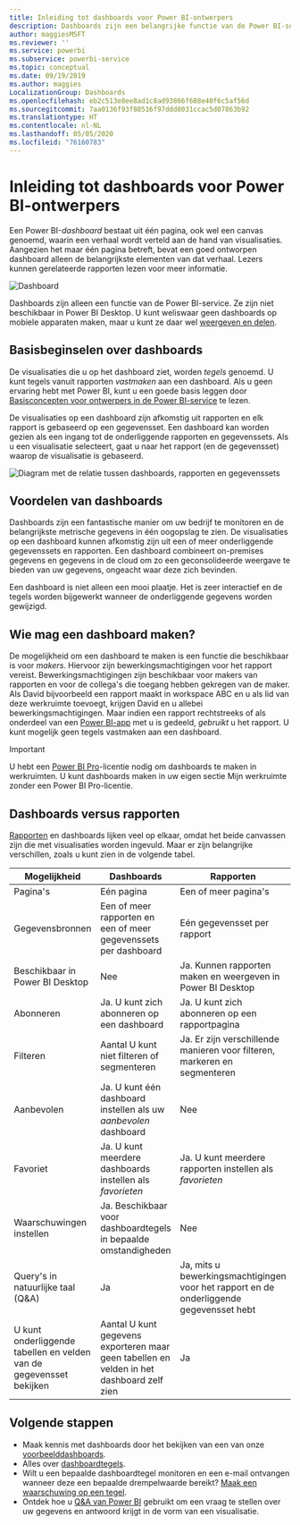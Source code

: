 ```yaml
---
title: Inleiding tot dashboards voor Power BI-ontwerpers
description: Dashboards zijn een belangrijke functie van de Power BI-service. Een dashboard bestaat uit één pagina, ook wel een canvas genoemd, waarin een verhaal wordt verteld aan de hand van visualisaties.
author: maggiesMSFT
ms.reviewer: ''
ms.service: powerbi
ms.subservice: powerbi-service
ms.topic: conceptual
ms.date: 09/19/2019
ms.author: maggies
LocalizationGroup: Dashboards
ms.openlocfilehash: eb2c513e8ee8ad1c8ad93866f688e40f6c5af56d
ms.sourcegitcommit: 7aa0136f93f88516f97ddd8031ccac5d07863b92
ms.translationtype: HT
ms.contentlocale: nl-NL
ms.lasthandoff: 05/05/2020
ms.locfileid: "76160783"
---
```

# <a name="introduction-to-dashboards-for-power-bi-designers"></a>Inleiding tot dashboards voor Power BI-ontwerpers

Een Power BI-*dashboard* bestaat uit één pagina, ook wel een canvas genoemd, waarin een verhaal wordt verteld aan de hand van visualisaties. Aangezien het maar één pagina betreft, bevat een goed ontworpen dashboard alleen de belangrijkste elementen van dat verhaal. Lezers kunnen gerelateerde rapporten lezen voor meer informatie.

![Dashboard](media/service-dashboards/power-bi-dashboard2.png)

Dashboards zijn alleen een functie van de Power BI-service. Ze zijn niet beschikbaar in Power BI Desktop. U kunt weliswaar geen dashboards op mobiele apparaten maken, maar u kunt ze daar wel [weergeven en delen](mobile-apps-view-dashboard.md).

## <a name="dashboard-basics"></a>Basisbeginselen over dashboards 

De visualisaties die u op het dashboard ziet, worden *tegels* genoemd. U kunt tegels vanuit rapporten *vastmaken* aan een dashboard. Als u geen ervaring hebt met Power BI, kunt u een goede basis leggen door [Basisconcepten voor ontwerpers in de Power BI-service](service-basic-concepts.md) te lezen.

De visualisaties op een dashboard zijn afkomstig uit rapporten en elk rapport is gebaseerd op een gegevensset. Een dashboard kan worden gezien als een ingang tot de onderliggende rapporten en gegevenssets. Als u een visualisatie selecteert, gaat u naar het rapport (en de gegevensset) waarop de visualisatie is gebaseerd.

![Diagram met de relatie tussen dashboards, rapporten en gegevenssets](media/service-dashboards/power-bi-diagram.png)

## <a name="advantages-of-dashboards"></a>Voordelen van dashboards
Dashboards zijn een fantastische manier om uw bedrijf te monitoren en de belangrijkste metrische gegevens in één oogopslag te zien. De visualisaties op een dashboard kunnen afkomstig zijn uit een of meer onderliggende gegevenssets en rapporten. Een dashboard combineert on-premises gegevens en gegevens in de cloud om zo een geconsolideerde weergave te bieden van uw gegevens, ongeacht waar deze zich bevinden.

Een dashboard is niet alleen een mooi plaatje. Het is zeer interactief en de tegels worden bijgewerkt wanneer de onderliggende gegevens worden gewijzigd.

## <a name="who-can-create-a-dashboard"></a>Wie mag een dashboard maken?
De mogelijkheid om een dashboard te maken is een functie die beschikbaar is voor *makers*. Hiervoor zijn bewerkingsmachtigingen voor het rapport vereist. Bewerkingsmachtigingen zijn beschikbaar voor makers van rapporten en voor de collega's die toegang hebben gekregen van de maker. Als David bijvoorbeeld een rapport maakt in workspace ABC en u als lid van deze werkruimte toevoegt, krijgen David en u allebei bewerkingsmachtigingen. Maar indien een rapport rechtstreeks of als onderdeel van een [Power BI-app](service-create-distribute-apps.md) met u is gedeeld, *gebruikt* u het rapport. U kunt mogelijk geen tegels vastmaken aan een dashboard. 

> [!IMPORTANT]
> U hebt een [Power BI Pro](service-free-vs-pro.md)-licentie nodig om dashboards te maken in werkruimten. U kunt dashboards maken in uw eigen sectie Mijn werkruimte zonder een Power BI Pro-licentie.


## <a name="dashboards-versus-reports"></a>Dashboards versus rapporten
[Rapporten](service-reports.md) en dashboards lijken veel op elkaar, omdat het beide canvassen zijn die met visualisaties worden ingevuld. Maar er zijn belangrijke verschillen, zoals u kunt zien in de volgende tabel.

| **Mogelijkheid** | **Dashboards** | **Rapporten** |
| --- | --- | --- |
| Pagina's |Eén pagina |Een of meer pagina's |
| Gegevensbronnen |Een of meer rapporten en een of meer gegevenssets per dashboard |Eén gegevensset per rapport |
| Beschikbaar in Power BI Desktop |Nee | Ja. Kunnen rapporten maken en weergeven in Power BI Desktop |
| Abonneren |Ja. U kunt zich abonneren op een dashboard |Ja. U kunt zich abonneren op een rapportpagina |
| Filteren |Aantal U kunt niet filteren of segmenteren |Ja. Er zijn verschillende manieren voor filteren, markeren en segmenteren |
| Aanbevolen |Ja. U kunt één dashboard instellen als uw *aanbevolen* dashboard |Nee |
| Favoriet | Ja. U kunt meerdere dashboards instellen als *favorieten* | Ja. U kunt meerdere rapporten instellen als *favorieten*
| Waarschuwingen instellen |Ja. Beschikbaar voor dashboardtegels in bepaalde omstandigheden |Nee |
| Query's in natuurlijke taal (Q&A) |Ja | Ja, mits u bewerkingsmachtigingen voor het rapport en de onderliggende gegevensset hebt |
| U kunt onderliggende tabellen en velden van de gegevensset bekijken |Aantal U kunt gegevens exporteren maar geen tabellen en velden in het dashboard zelf zien |Ja |


## <a name="next-steps"></a>Volgende stappen
* Maak kennis met dashboards door het bekijken van een van onze [voorbeelddashboards](sample-tutorial-connect-to-the-samples.md).
* Alles over [dashboardtegels](service-dashboard-tiles.md).
* Wilt u een bepaalde dashboardtegel monitoren en een e-mail ontvangen wanneer deze een bepaalde drempelwaarde bereikt? [Maak een waarschuwing op een tegel](service-set-data-alerts.md).
* Ontdek hoe u [Q&A van Power BI](power-bi-tutorial-q-and-a.md) gebruikt om een vraag te stellen over uw gegevens en antwoord krijgt in de vorm van een visualisatie.

